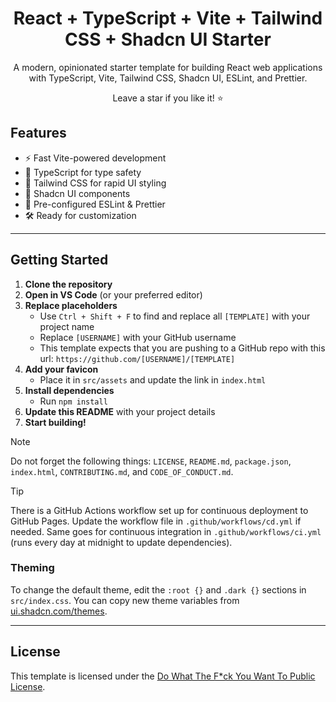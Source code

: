 <div align="center">

# React + TypeScript + Vite + Tailwind CSS + Shadcn UI Starter

A modern, opinionated starter template for building React web applications with TypeScript, Vite, Tailwind CSS, Shadcn UI, ESLint, and Prettier.

Leave a star if you like it! ⭐

</div>

## Features

- ⚡️ Fast Vite-powered development
- 🦄 TypeScript for type safety
- 🎨 Tailwind CSS for rapid UI styling
- 🧩 Shadcn UI components
- 🧹 Pre-configured ESLint & Prettier
- 🛠️ Ready for customization

---

## Getting Started

1. **Clone the repository**
2. **Open in VS Code** (or your preferred editor)
3. **Replace placeholders**
	- Use `Ctrl + Shift + F` to find and replace all `[TEMPLATE]` with your project name
	- Replace `[USERNAME]` with your GitHub username
	- This template expects that you are pushing to a GitHub repo with this url: `https://github.com/[USERNAME]/[TEMPLATE]`
4. **Add your favicon**
	- Place it in `src/assets` and update the link in `index.html`
5. **Install dependencies**
	- Run `npm install`
6. **Update this README** with your project details
7. **Start building!**

> [!NOTE]
> Do not forget the following things: `LICENSE`, `README.md`, `package.json`, `index.html`, `CONTRIBUTING.md`, and `CODE_OF_CONDUCT.md`.

> [!TIP]
> There is a GitHub Actions workflow set up for continuous deployment to GitHub Pages. Update the workflow file in `.github/workflows/cd.yml` if needed. Same goes for continuous integration in `.github/workflows/ci.yml` (runs every day at midnight to update dependencies).

### Theming

To change the default theme, edit the `:root {}` and `.dark {}` sections in `src/index.css`. You can copy new theme variables from [ui.shadcn.com/themes](https://ui.shadcn.com/themes).

---

## License

This template is licensed under the [Do What The F*ck You Want To Public License](LICENSE).
